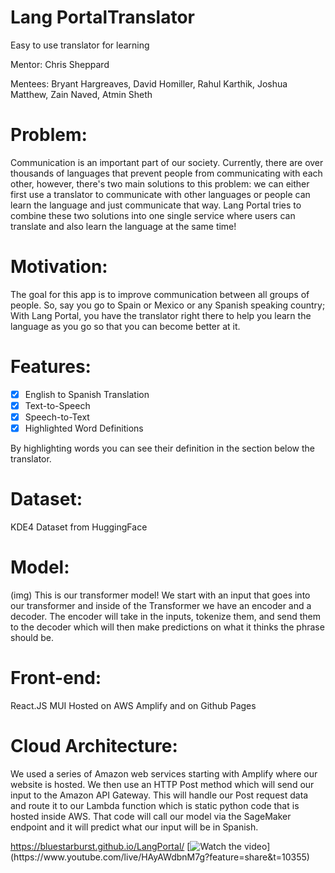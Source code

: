 # Lang PortalTranslator
Easy to use translator for learning

Mentor: Chris Sheppard

Mentees: Bryant Hargreaves, David Homiller, Rahul Karthik, Joshua Matthew, Zain Naved, Atmin Sheth

# Problem:
Communication is an important part of our society. Currently, there are over thousands of languages that prevent people from communicating with each other, however, there's two main solutions to this problem: we can either first use a translator to communicate with other languages or people can learn the language and just communicate that way. Lang Portal tries to combine these two solutions into one single service where users can translate and also learn the language at the same time!

# Motivation:
The goal for this app is to improve communication between all groups of people. So, say you go to Spain or Mexico or any Spanish speaking country; With Lang Portal, you have the translator right there to help you learn the language as you go so that you can become better at it. 

# Features:
- [x] English to Spanish Translation
- [x] Text-to-Speech
- [x] Speech-to-Text
- [x] Highlighted Word Definitions

By highlighting words you can see their definition in the section below the translator.

# Dataset:
KDE4 Dataset from HuggingFace

# Model:
(img)
This is our transformer model! We start with an input that goes into our transformer and inside of the Transformer we have an encoder and a decoder. The encoder will take in the inputs, tokenize them, and send them to the decoder which will then make predictions on what it thinks the phrase should be. 

# Front-end:
React.JS
MUI
Hosted on AWS Amplify and on Github Pages

# Cloud Architecture:
We used a series of Amazon web services starting with Amplify where our website is hosted. We then use an HTTP Post method which will send our input to the Amazon API Gateway. This will handle our Post request data and route it to our Lambda function which is static python code that is hosted inside AWS. That code will call our model via the SageMaker endpoint and it will predict what our input will be in Spanish.

https://bluestarburst.github.io/LangPortal/
[![Watch the video]([https://img.youtube.com/vi/nTQUwghvy5Q/default.jpg](https://i.ytimg.com/vi/HAyAWdbnM7g/hqdefault.jpg?sqp=-oaymwE1CKgBEF5IVfKriqkDKAgBFQAAiEIYAXABwAEG8AEB-AH-CYAC0AWKAgwIABABGFogWihaMA8=\u0026rs=AOn4CLD8dz4WExEv5Czb2C-ZRJqnhVfvGg))](https://www.youtube.com/live/HAyAWdbnM7g?feature=share&t=10355)
